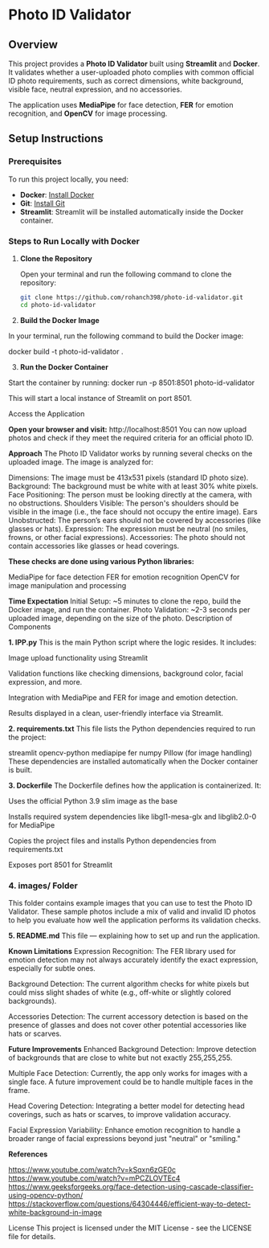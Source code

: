 # Photo ID Validator

## Overview
This project provides a **Photo ID Validator** built using **Streamlit** and **Docker**. It validates whether a user-uploaded photo complies with common official ID photo requirements, such as correct dimensions, white background, visible face, neutral expression, and no accessories.

The application uses **MediaPipe** for face detection, **FER** for emotion recognition, and **OpenCV** for image processing.

## Setup Instructions

### Prerequisites
To run this project locally, you need:
- **Docker**: [Install Docker](https://www.docker.com/get-started)
- **Git**: [Install Git](https://git-scm.com/)
- **Streamlit**: Streamlit will be installed automatically inside the Docker container.

### Steps to Run Locally with Docker

1. **Clone the Repository**

   Open your terminal and run the following command to clone the repository:
   ```bash
   git clone https://github.com/rohanch398/photo-id-validator.git
   cd photo-id-validator

2. **Build the Docker Image**

In your terminal, run the following command to build the Docker image:

docker build -t photo-id-validator .

3. **Run the Docker Container**

Start the container by running:
docker run -p 8501:8501 photo-id-validator

This will start a local instance of Streamlit on port 8501.

Access the Application

**Open your browser and visit:**
http://localhost:8501
You can now upload photos and check if they meet the required criteria for an official photo ID.

**Approach**
The Photo ID Validator works by running several checks on the uploaded image. The image is analyzed for:

Dimensions: The image must be 413x531 pixels (standard ID photo size).
Background: The background must be white with at least 30% white pixels.
Face Positioning: The person must be looking directly at the camera, with no obstructions.
Shoulders Visible: The person's shoulders should be visible in the image (i.e., the face should not occupy the entire image).
Ears Unobstructed: The person’s ears should not be covered by accessories (like glasses or hats).
Expression: The expression must be neutral (no smiles, frowns, or other facial expressions).
Accessories: The photo should not contain accessories like glasses or head coverings.

**These checks are done using various Python libraries:**

MediaPipe for face detection
FER for emotion recognition
OpenCV for image manipulation and processing

**Time Expectation**
Initial Setup: ~5 minutes to clone the repo, build the Docker image, and run the container.
Photo Validation: ~2-3 seconds per uploaded image, depending on the size of the photo.
Description of Components

**1. IPP.py**
This is the main Python script where the logic resides. It includes:

Image upload functionality using Streamlit

Validation functions like checking dimensions, background color, facial expression, and more.

Integration with MediaPipe and FER for image and emotion detection.

Results displayed in a clean, user-friendly interface via Streamlit.

**2. requirements.txt**
This file lists the Python dependencies required to run the project:

streamlit
opencv-python
mediapipe
fer
numpy
Pillow (for image handling)
These dependencies are installed automatically when the Docker container is built.

**3. Dockerfile**
The Dockerfile defines how the application is containerized. It:

Uses the official Python 3.9 slim image as the base

Installs required system dependencies like libgl1-mesa-glx and libglib2.0-0 for MediaPipe

Copies the project files and installs Python dependencies from requirements.txt

Exposes port 8501 for Streamlit

### 4. **images/** Folder
This folder contains example images that you can use to test the Photo ID Validator. These sample photos include a mix of valid and invalid ID photos to help you evaluate how well the application performs its validation checks.

**5. README.md**
This file — explaining how to set up and run the application.

**Known Limitations**
Expression Recognition: The FER library used for emotion detection may not always accurately identify the exact expression, especially for subtle ones.

Background Detection: The current algorithm checks for white pixels but could miss slight shades of white (e.g., off-white or slightly colored backgrounds).

Accessories Detection: The current accessory detection is based on the presence of glasses and does not cover other potential accessories like hats or scarves.

**Future Improvements**
Enhanced Background Detection: Improve detection of backgrounds that are close to white but not exactly 255,255,255.

Multiple Face Detection: Currently, the app only works for images with a single face. A future improvement could be to handle multiple faces in the frame.

Head Covering Detection: Integrating a better model for detecting head coverings, such as hats or scarves, to improve validation accuracy.

Facial Expression Variability: Enhance emotion recognition to handle a broader range of facial expressions beyond just "neutral" or "smiling."

**References**

https://www.youtube.com/watch?v=kSqxn6zGE0c
https://www.youtube.com/watch?v=mPCZLOVTEc4
https://www.geeksforgeeks.org/face-detection-using-cascade-classifier-using-opencv-python/
https://stackoverflow.com/questions/64304446/efficient-way-to-detect-white-background-in-image

License
This project is licensed under the MIT License - see the LICENSE file for details.